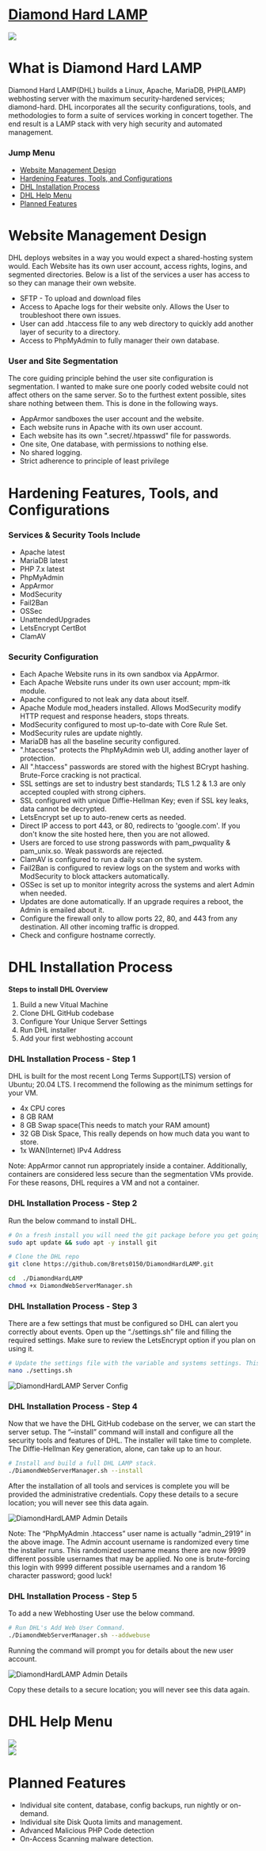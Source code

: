 # [**Diamond Hard LAMP**](https://cybergladius.com/diamond-hard-lamp/)

<div align="center">
    <div style="display: flex; align-items: flex-start;">
        <img align=top src="https://cybergladius.com/wp-content/uploads/2021/11/DHL_logo_2-600x518.png" />
    </div>
</div>

# 
# What is Diamond Hard LAMP
Diamond Hard LAMP(DHL) builds a Linux, Apache, MariaDB, PHP(LAMP) webhosting server with the maximum security-hardened services; diamond-hard. DHL incorporates all the security configurations, tools, and methodologies to form a suite of services working in concert together. The end result is a LAMP stack with very high security and automated management.

### Jump Menu
- [Website Management Design](#website-management-design)
- [Hardening Features, Tools, and Configurations](#hardening-features-tools-and-configurations)
- [DHL Installation Process](#dhl-installation-process)
- [DHL Help Menu](#dhl-help-menu)
- [Planned Features](#planned-features)

# Website Management Design

DHL deploys websites in a way you would expect a shared-hosting system would. Each Website has its own user account, access rights, logins, and segmented directories. Below is a list of the services a user has access to so they can manage their own website.

 - SFTP - To upload and download files
 - Access to Apache logs for their website only. Allows the User to troubleshoot there own issues.
 - User can add .htaccess file to any web directory to quickly add another layer of security to a directory.
 - Access to PhpMyAdmin to fully manager their own database.

### User and Site Segmentation
The core guiding principle behind the user site configuration is segmentation. I wanted to make sure one poorly coded website could not affect others on the same server. So to the furthest extent possible, sites share nothing between them. This is done in the following ways.

 - AppArmor sandboxes the user account and the website.
 - Each website runs in Apache with its own user account.
 - Each website has its own ".secret/.htpasswd" file for passwords.
 - One site, One database, with permissions to nothing else.
 - No shared logging.
 - Strict adherence to principle of least privilege

# 

# Hardening Features, Tools, and Configurations
### Services & Security Tools Include 
 - Apache latest
 - MariaDB latest
 - PHP 7.x latest
 - PhpMyAdmin
 - AppArmor
 - ModSecurity
 - Fail2Ban
 - OSSec
 - UnattendedUpgrades
 - LetsEncrypt CertBot
 - ClamAV

### Security Configuration  
- Each Apache Website runs in its own sandbox via AppArmor.
- Each Apache Website runs under its own user account; mpm-itk module.
- Apache configured to not leak any data about itself.
- Apache Module mod_headers installed. Allows ModSecurity modify HTTP request and response headers, stops threats.
- ModSecurity configured to most up-to-date with Core Rule Set.
- ModSecurity rules are update nightly.
- MariaDB has all the baseline security configured. 
- ".htaccess" protects the PhpMyAdmin web UI, adding another layer of protection.
- All ".htaccess" passwords are stored with the highest BCrypt hashing. Brute-Force cracking is not practical.
- SSL settings are set to industry best standards; TLS 1.2 & 1.3 are only accepted coupled with strong ciphers. 
- SSL configured with unique Diffie-Hellman Key; even if SSL key leaks, data cannot be decrypted.
- LetsEncrypt set up to auto-renew certs as needed.
- Direct IP access to port 443, or 80, redirects to 'google.com'. If you don't know the site hosted here, then you are not allowed.
- Users are forced to use strong passwords with pam_pwquality & pam_unix.so. Weak passwords are rejected.
- ClamAV is configured to run a daily scan on the system.
- Fail2Ban is configured to review logs on the system and works with ModSecurity to block attackers automatically.
- OSSec is set up to monitor integrity across the systems and alert Admin when needed. 
- Updates are done automatically. If an upgrade requires a reboot, the Admin is emailed about it.
- Configure the firewall only to allow ports 22, 80, and 443 from any destination. All other incoming traffic is dropped.
- Check and configure hostname correctly.

# 

# DHL Installation Process
**Steps to install DHL Overview**

1. Build a new Vitual Machine
2. Clone DHL GitHub codebase
3. Configure Your Unique Server Settings
4. Run DHL installer
5. Add your first webhosting account

### DHL Installation Process - Step 1
DHL is built for the most recent Long Terms Support(LTS) version of Ubuntu; 20.04 LTS. I recommend the following as the minimum settings for your VM.
- 4x CPU cores
- 8 GB RAM
- 8 GB Swap space(This needs to match your RAM amount)
- 32 GB Disk Space, This really depends on how much data you want to store.
- 1x WAN(Internet) IPv4 Address

Note: AppArmor cannot run appropriately inside a container. Additionally, containers are considered less secure than the segmentation VMs provide. For these reasons, DHL requires a VM and not a container.

###  DHL Installation Process - Step 2
Run the below command to install DHL.
```bash
# On a fresh install you will need the git package before you get going. 
sudo apt update && sudo apt -y install git

# Clone the DHL repo
git clone https://github.com/Brets0150/DiamondHardLAMP.git

cd  ./DiamondHardLAMP
chmod +x DiamondWebServerManager.sh
```

###  DHL Installation Process - Step 3
There are a few settings that must be configured so DHL can alert you correctly about events. Open up the “./settings.sh” file and filling the required settings. Make sure to review the LetsEncrypt option if you plan on using it.

```bash
# Update the settings file with the variable and systems settings. This MUST be updated!
nano ./settings.sh
```
![DiamondHardLAMP Server Config](https://cybergladius.com/wp-content/uploads/2021/11/dhl_settings-1024x207.png)

###  DHL Installation Process - Step 4
Now that we have the DHL GitHub codebase on the server, we can start the server setup. The “–install” command will install and configure all the security tools and features of DHL. The installer will take time to complete. The Diffie-Hellman Key generation, alone, can take up to an hour.

```bash
# Install and build a full DHL LAMP stack. 
./DiamondWebServerManager.sh --install
```

After the installation of all tools and services is complete you will be provided the administrative credentials. Copy these details to a secure location; you will never see this data again.

![DiamondHardLAMP Admin Details](https://cybergladius.com/wp-content/uploads/2021/11/dhl_install_complete.png)

Note: The “PhpMyAdmin .htaccess” user name is actually “admin_2919” in the above image. The Admin account username is randomized every time the installer runs. This randomized username means there are now 9999 different possible usernames that may be applied. No one is brute-forcing this login with 9999 different possible usernames and a random 16 character password; good luck!

###  DHL Installation Process - Step 5
To add a new Webhosting User use the below command.

```bash
# Run DHL's Add Web User Command. 
./DiamondWebServerManager.sh --addwebuse
```

Running the command will prompt you for details about the new user account. 

![DiamondHardLAMP Admin Details](https://cybergladius.com/wp-content/uploads/2021/12/dhl_addwebuser.png)

Copy these details to a secure location; you will never see this data again. 

# 

# DHL Help Menu

<div align="center">
    <div style="display: flex; align-items: flex-start;">
        <img align=top src="https://cybergladius.com/wp-content/uploads/2021/12/dhl_assci_log.png" />
    </div>
</div>

<div align="center">
    <div style="display: flex; align-items: flex-start;">
        <img align=top src="https://cybergladius.com/wp-content/uploads/2021/12/dhl_help-menu.png" />
    </div>
</div>

# 

# Planned Features
- Individual site content, database, config backups, run nightly or on-demand.
- Individual site Disk Quota limits and management.
- Advanced Malicious PHP Code detection
- On-Access Scanning malware detection.

# 
